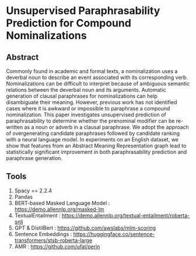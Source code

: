 # Unsupervised Paraphrasability Prediction for Compound Nominalizations

## Abstract
Commonly found in academic and formal texts, a nominalization uses a deverbal noun to describe an event associated with its corresponding verb. Nominalizations can be difficult to interpret because of ambiguous semantic relations between the deverbal noun and its arguments. Automatic
generation of clausal paraphrases for nominalizations can help disambiguate their meaning. However, previous work has not identified cases where it is awkward or impossible to paraphrase a compound nominalization. This paper investigates unsupervised prediction of paraphrasability to determine whether
the prenominal modifier can be re-written as a noun or adverb in a clausal paraphrase. We adopt the approach of overgenerating candidate paraphrases followed by candidate ranking with a neural language model. In experiments on an English dataset, we show that features from an Abstract Meaning Representation graph lead to statistically significant improvement in both paraphrasability prediction and paraphrase generation.

## Tools
1. Spacy == 2.2.4
2. Pandas
3. BERT-based Masked Language Model : https://demo.allennlp.org/masked-lm
4. TextualEntailment : https://demo.allennlp.org/textual-entailment/roberta-snli
5. GPT & DistilBert : https://github.com/awslabs/mlm-scoring
6. Sentence Embeddings : https://huggingface.co/sentence-transformers/stsb-roberta-large
7. AMR : https://github.com/ufal/perin
